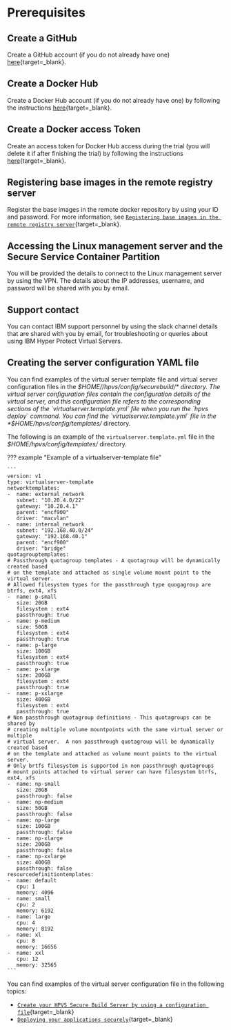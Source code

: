 # Prerequisites

## Create a GitHub
Create a GitHub account (if you do not already have one) [here](https://github.com/join?ref_cta=Sign+up&ref_loc=header+logged+out&ref_page=%2F&source=header-home){target=_blank}.

## Create a Docker Hub
Create a Docker Hub account (if you do not already have one) by following the instructions [here](https://docs.docker.com/docker-id/){target=_blank}.

## Create a Docker access Token
Create an access token for Docker Hub access during the trial (you will delete it if after finishing the trial) by following the instructions [here](https://docs.docker.com/docker-hub/access-tokens/#create-an-access-token){target=_blank}.

## Registering base images in the remote registry server
Register the base images in the remote docker repository by using your ID and password. For more information, see [`Registering base images in the remote registry server`](https://www.ibm.com/support/knowledgecenter/SSHPMH_1.2.x/120x_topics/register_base_images.html){target=_blank}.

## Accessing the Linux management server and the Secure Service Container Partition
You will be provided the details to connect to the Linux management server by using the VPN. The details about the IP addresses, username, and password will be shared with you by email.

## Support contact
You can contact IBM support personnel by using the slack channel details that are shared with you by email, for troubleshooting or queries about using IBM Hyper Protect Virtual Servers.

## Creating the server configuration YAML file

You can find examples of the virtual server template file and virtual server configuration files in the *$HOME//hpvs/config/securebuild/* directory. The  virtual server configuration files contain the configuration details of the virtual server, and this configuration file refers to the corresponding sections of the `virtualserver.template.yml` file when you run the `hpvs deploy` command. You can find the `virtualserver.template.yml` file in the *$HOME/hpvs/config/templates/* directory.

The following is an example of the `virtualserver.template.yml` file in the *$HOME/hpvs/config/templates/* directory.

??? example "Example of a virtualserver-template file"

    ```
    version: v1
    type: virtualserver-template
    networktemplates:
    -  name: external_network
       subnet: "10.20.4.0/22"
       gateway: "10.20.4.1"
       parent: "encf900"
       driver: "macvlan"
    -  name: internal_network
       subnet: "192.168.40.0/24"
       gateway: "192.168.40.1"
       parent: "encf900"
       driver: "bridge"
    quotagrouptemplates:
    # Passthrough quotagroup templates - A quotagroup will be dynamically created based
    # on the template and attached as single volume mount point to the virtual server.
    # Allowed filesystem types for the passthrough type quogagroup are btrfs, ext4, xfs
    -  name: p-small
       size: 20GB
       filesystem : ext4
       passthrough: true
    -  name: p-medium
       size: 50GB
       filesystem : ext4
       passthrough: true
    -  name: p-large
       size: 100GB
       filesystem : ext4
       passthrough: true
    -  name: p-xlarge
       size: 200GB
       filesystem : ext4
       passthrough: true
    -  name: p-xxlarge
       size: 400GB
       filesystem : ext4
       passthrough: true
    # Non passthrough quotagroup definitions - This quotagroups can be shared by
    # creating multiple volume mountpoints with the same virtual server or multiple
    # virtual server.  A non passthrough quotagroup will be dynamically created based
    # on the template and attached as volume mount points to the virtual server.
    # Only brtfs filesystem is supported in non passthrough quotagroups
    # mount points attached to virtual server can have filesystem btrfs, ext4, xfs
    -  name: np-small
       size: 20GB
       passthrough: false
    -  name: np-medium
       size: 50GB
       passthrough: false
    -  name: np-large
       size: 100GB
       passthrough: false
    -  name: np-xlarge
       size: 200GB
       passthrough: false
    -  name: np-xxlarge
       size: 400GB
       passthrough: false
    resourcedefinitiontemplates:
    -  name: default
       cpu: 1
       memory: 4096
    -  name: small
       cpu: 2
       memory: 6192
    -  name: large
       cpu: 4
       memory: 8192
    -  name: xl
       cpu: 8
       memory: 16656
    -  name: xxl
       cpu: 12
       memory: 32565   
    ```

You can find examples of the virtual server configuration file in the following topics:  
- [`Create your HPVS Secure Build Server by using a configuration file`](securebuild/create-server-hpvsdeploy.md){target=_blank}  
- [`Deploying your applications securely`](byoi/byoi.md){target=_blank}
